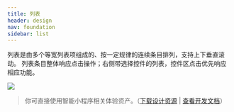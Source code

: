 ```yaml
---
title: 列表
header: design
nav: foundation
sidebar: list
---
```


列表是由多个等宽列表项组成的、按一定规律的连续条目排列，支持上下垂直滚动。
列表条目整体响应点击操作；右侧带选择控件的列表，控件区点击优先响应相应功能。

<div class="m-doc-custom-examples">
	<div class="m-doc-custom-examples-correct ">
		<img src="../../../img/design/component/list/1.png">
	</div>
</div>

> 你可直接使用智能小程序相关体验资产。（[下载设计资源](https://smartprogram.baidu.com/docs/design/resource/uikit/) | [查看开发文档](https://smartprogram.baidu.com/docs/develop/extended/template/smt-feed-page/)）